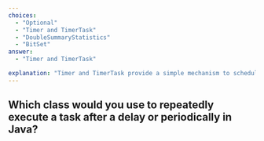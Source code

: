 ```yaml
---
choices:
  - "Optional"
  - "Timer and TimerTask"
  - "DoubleSummaryStatistics"
  - "BitSet"
answer:
  - "Timer and TimerTask"

explanation: "Timer and TimerTask provide a simple mechanism to schedule tasks to run once or repeatedly after a delay."
---
```


## Which class would you use to repeatedly execute a task after a delay or periodically in Java?
